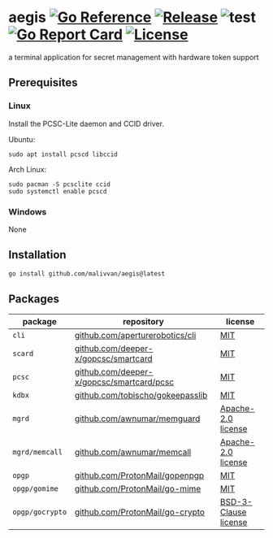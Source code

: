 # aegis [![Go Reference](https://pkg.go.dev/badge/github.com/malivvan/aegis)](https://pkg.go.dev/github.com/malivvan/aegis) [![Release](https://img.shields.io/github/v/release/malivvan/aegis.svg?sort=semver)](https://github.com/malivvan/aegis/releases/latest) ![test](https://github.com/malivvan/aegis/workflows/test/badge.svg) [![Go Report Card](https://goreportcard.com/badge/github.com/malivvan/aegis)](https://goreportcard.com/report/github.com/malivvan/aegis) [![License](https://img.shields.io/badge/license-MIT-blue.svg)](LICENSE)

a terminal application for secret management with hardware token support

## Prerequisites

### Linux

Install the PCSC-Lite daemon and CCID driver.

Ubuntu:

    sudo apt install pcscd libccid

Arch Linux:

    sudo pacman -S pcsclite ccid
    sudo systemctl enable pcscd

### Windows

None

## Installation

```bash
go install github.com/malivvan/aegis@latest
```

## Packages
| package         | repository                                                                                                                                   | license                                      |
|-----------------|----------------------------------------------------------------------------------------------------------------------------------------------|----------------------------------------------|
| `cli`           | [github.com/aperturerobotics/cli](https://github.com/aperturerobotics/cli/tree/e94e49de9c89861f2331e136f0d7492ec6c63098)                     | [MIT](cli/LICENSE)                           |
| `scard`         | [github.com/deeper-x/gopcsc/smartcard](https://github.com/deeper-x/gopcsc/tree/2f6d14bbccd6340d0a21e27db7431d8fb0426aeb/smartcard)           | [MIT](scard/LICENSE)                         |
| `pcsc`          | [github.com/deeper-x/gopcsc/smartcard/pcsc](https://github.com/deeper-x/gopcsc/tree/2f6d14bbccd6340d0a21e27db7431d8fb0426aeb/smartcard/pcsc) | [MIT](pcsc/LICENSE)                          |
| `kdbx`          | [github.com/tobischo/gokeepasslib](https://github.com/tobischo/gokeepasslib/tree/7f3374575ee68e6aa2f1d14d0f053341912ecf5c)                   | [MIT](kdbx/LICENSE)                          |
| `mgrd`          | [github.com/awnumar/memguard](https://github.com/awnumar/memguard/tree/3152cda6d138dca44a45a0d06aa445cb2630e487)                             | [Apache-2.0 license](mgrd/LICENSE)           |
| `mgrd/memcall`  | [github.com/awnumar/memcall](https://github.com/awnumar/memcall/tree/ba2f6d61972029386765820a9bcbea79e4c1946a)                               | [Apache-2.0 license](mgrd/memcall/LICENSE)   |
| `opgp`          | [github.com/ProtonMail/gopenpgp](https://github.com/ProtonMail/gopenpgp/tree/2f846090d52deae399934a47847e8ae051a5a297)                       | [MIT](opgp/LICENSE)                          |                        
| `opgp/gomime`   | [github.com/ProtonMail/go-mime](https://github.com/ProtonMail/go-mime/tree/7d82a3887f2f309b99a465c2025e74b117c3fac6)                         | [MIT](opgp/mime/LICENSE)                     |        
| `opgp/gocrypto` | [github.com/ProtonMail/go-crypto](https://github.com/ProtonMail/go-crypto/tree/3b22d8539b95b3b7e76a911053023e6ef9ef51d6)                     | [BSD-3-Clause license](opgp/xcrypto/LICENSE) |
